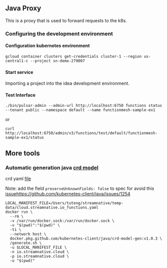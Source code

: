 ## Java Proxy

This is a proxy that is used to forward requests to the k8s.

### Configuring the development environment

#### Configuration kubernetes environment
 
```shell script
gcloud container clusters get-credentials cluster-1 --region us-central1-c --project sn-demo-279007
```

#### Start service

Importing a project into the idea development environment.

#### Test Interface

```shell script
./bin/pulsar-admin --admin-url http://localhost:6750 functions status --tenant public --namespace default --name functionmesh-sample-ex1
```

or 

```shell script
curl http://localhost:6750/admin/v3/functions/test/default/functionmesh-sample-ex1/status
```


## More tools

### Automatic generation java [crd model](https://github.com/kubernetes-client/java/blob/master/docs/generate-model-from-third-party-resources.md)

crd yaml [file](https://github.com/streamnative/function-mesh/tree/master/config/crd/bases)

Note: add the field `preserveUnknownFields: false` to spec for avoid this [issue]()https://github.com/kubernetes-client/java/issues/1254

```shell script
LOCAL_MANIFEST_FILE=/Users/tuteng/streamnative/temp-data/cloud.streamnative.io_functions.yaml
docker run \
  --rm \
  -v /var/run/docker.sock:/var/run/docker.sock \
  -v "$(pwd)":"$(pwd)" \
  -ti \
  --network host \
  docker.pkg.github.com/kubernetes-client/java/crd-model-gen:v1.0.3 \
  /generate.sh \
  -u $LOCAL_MANIFEST_FILE \
  -n io.streamnative.cloud \
  -p io.streamnative.cloud \
  -o "$(pwd)"
```
